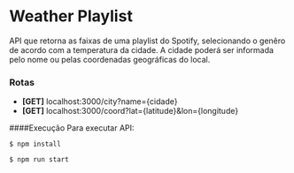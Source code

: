 # Weather Playlist

API que retorna as faixas de uma playlist do Spotify, selecionando o genêro de acordo com a temperatura da cidade. A cidade poderá ser informada pelo nome ou pelas coordenadas geográficas do local.

### Rotas

- **[GET]** localhost:3000/city?name={cidade}
- **[GET]** localhost:3000/coord?lat={latitude}&lon={longitude}

####Execução
Para executar API:

`$ npm install `

`$ npm run start`
